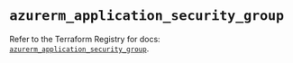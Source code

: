 # `azurerm_application_security_group`

Refer to the Terraform Registry for docs: [`azurerm_application_security_group`](https://registry.terraform.io/providers/hashicorp/azurerm/3.88.0/docs/resources/application_security_group).

